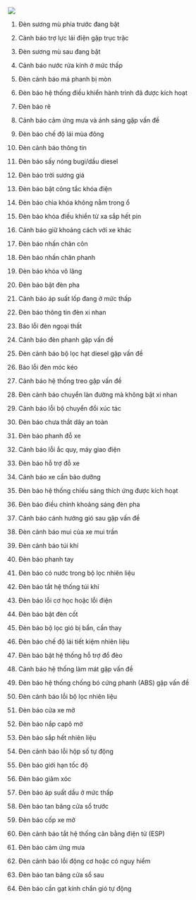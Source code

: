 ![](https://s3-hcm-r1.longvan.net/thuvien/shared/1223/y-nghia-cac-bieu-tuong-tren-bang-taplo-o-to.jpg)
1. Đèn sương mù  phía trước đang bật

2. Cảnh báo trợ lực lái điện gặp trục trặc

3. Đèn sương mù sau đang bật

4. Cảnh báo nước rửa kính ở mức thấp

5. Đèn cảnh báo má phanh bị mòn

6. Đèn báo hệ thống điều khiển hành trình đã được kích hoạt

7. Đèn báo rẽ

8. Cảnh báo cảm ứng mưa và ánh sáng gặp vấn đề

9. Đèn báo chế độ lái mùa đông

10. Đèn cảnh báo thông tin

11. Đèn báo sấy nóng bugi/dầu diesel

12. Đèn báo trời sương giá

13. Đèn báo bật công tắc khóa điện

14. Đèn báo chìa khóa không nằm trong ổ

15. Đèn báo khóa điều khiển từ xa sắp hết pin

16. Cảnh báo giữ khoảng cách với xe khác

17. Đèn báo nhấn chân côn

18. Đèn báo nhấn chân phanh

19. Đèn báo khóa vô lăng

20. Đèn báo bật đèn  pha

21. Cảnh báo áp suất lốp đang ở mức thấp

22. Đèn báo thông tin đèn xi nhan

23. Báo lỗi đèn ngoại thất

24. Cảnh báo đèn phanh gặp vấn đề

25. Đèn cảnh báo bộ lọc hạt diesel gặp vấn đề

26. Báo lỗi đèn móc kéo

27. Cảnh báo hệ thống treo gặp vấn đề

28. Đèn cảnh báo chuyển làn đường mà không bật xi nhan

29. Cảnh báo lỗi bộ chuyển đổi xúc tác

30. Đèn báo chưa thắt dây an toàn

31. Đèn báo phanh đỗ xe

32. Cảnh báo lỗi ắc quy, máy giao điện

33. Đèn báo hỗ trợ đỗ xe

34. Cảnh báo xe cần bảo dưỡng

35. Đèn báo hệ thống chiếu sáng thích ứng được kích hoạt

36. Đèn báo điều chỉnh khoảng sáng đèn pha

37. Cảnh báo cánh hướng gió sau gặp vấn đề

38. Đèn cảnh báo mui của xe mui trần

39. Đèn cảnh báo túi khí

40. Đèn báo phanh tay

41. Đèn báo có nước trong bộ lọc nhiên liệu

42. Đèn báo tắt hệ thống túi khí

43. Đèn báo lỗi cơ học hoặc lỗi điện

44. Đèn báo bật đèn cốt

45. Đèn báo bộ lọc gió bị bẩn, cần thay

46. Đèn báo chế độ lái tiết kiệm nhiên liệu

47. Đèn báo bật hệ thống hỗ trợ đổ đèo

48. Cảnh báo hệ thống làm mát gặp vấn đề

49. Đèn báo hệ thống chống bó cứng phanh (ABS) gặp vấn đề

50. Đèn cảnh báo lỗi bộ lọc nhiên liệu

51. Đèn báo cửa xe mở

52. Đèn báo nắp capô mở

53. Đèn báo sắp hết nhiên liệu

54. Đèn cảnh báo lỗi hộp số tự động

55. Đèn báo giới hạn tốc độ

56. Đèn báo giảm xóc

57. Đèn báo áp suất dầu ở mức thấp

58. Đèn báo tan băng cửa sổ trước

59. Đèn báo cốp xe mở

60. Đèn cảnh báo tắt hệ thống cân bằng điện tử (ESP)

61. Đèn báo cảm ứng mưa

62. Đèn cảnh báo lỗi động cơ hoặc có nguy hiểm

63. Đèn báo tan băng cửa sổ sau

64. Đèn báo cần gạt kính chắn gió tự động
